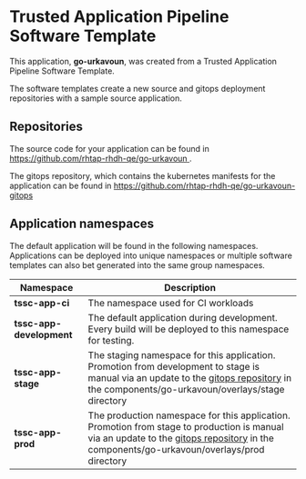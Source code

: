 # Trusted Application Pipeline Software Template

This application, **go-urkavoun**, was created from a Trusted Application Pipeline Software Template.

The software templates create a new source and gitops deployment repositories with a sample source application. 

## Repositories

The source code for your application can be found in [https://github.com/rhtap-rhdh-qe/go-urkavoun ](https://github.com/rhtap-rhdh-qe/go-urkavoun ).
 
The gitops repository, which contains the kubernetes manifests for the application can be found in 
[https://github.com/rhtap-rhdh-qe/go-urkavoun-gitops ](https://github.com/rhtap-rhdh-qe/go-urkavoun-gitops ) 

## Application namespaces 

The default application will be found in the following namespaces. Applications can be deployed into unique namespaces or multiple software templates can also bet generated into the same group namespaces.  

|  Namespace   |  Description   |  
| -------- | -------- |
| **tssc-app-ci** | The namespace used for CI workloads |
| **tssc-app-development** | The default application during development. Every build will be deployed to this namespace for testing. |
| **tssc-app-stage** | The staging namespace for this application. Promotion from development to stage is manual via an update to the [gitops repository](https://github.com/rhtap-rhdh-qe/go-urkavoun-gitops ) in the components/go-urkavoun/overlays/stage directory |
| **tssc-app-prod** | The production namespace for this application. Promotion from stage to production is manual via an update to the [gitops repository](https://github.com/rhtap-rhdh-qe/go-urkavoun-gitops ) in the components/go-urkavoun/overlays/prod directory |